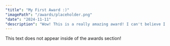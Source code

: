 ```yaml
---
"title": "My First Award :)"
"imagePath": "/awards/placeholder.png"
"date": "2024-11-11"
"description": "Wow! This is a really amazing award! I can't believe I have it!"
---
```


This text does not appear inside of the awards section!